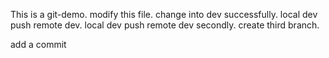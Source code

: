 This is a git-demo.
modify this file.
change into dev successfully.
local dev push remote dev.
local dev push remote dev secondly.
create third branch.

add a commit